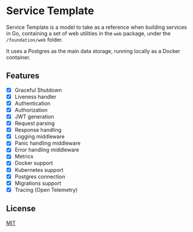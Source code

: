 # Service Template

Service Template is a model to take as a reference when building services in Go, containing a set of web utilities in the `web` package, under the `/foundation/web` folder.

It uses a Postgres as the main data storage, running locally as a Docker container.

## Features

- [x]  Graceful Shutdown
- [x]  Liveness handler
- [x]  Authentication
- [x]  Authorization
- [x]  JWT generation
- [x]  Request parsing
- [x]  Response handling
- [x]  Logging middleware
- [x]  Panic handling middleware
- [x]  Error handling middleware
- [x]  Metrics
- [x]  Docker support
- [x]  Kubernetes support
- [x]  Postgres connection
- [x]  Migrations support
- [x]  Tracing (Open Telemetry)

## License
[MIT](https://choosealicense.com/licenses/mit/)